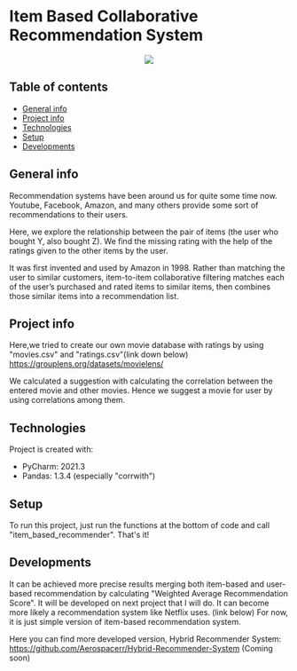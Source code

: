 # Item Based Collaborative Recommendation System

<p align="center">
	<img src="https://github.com/Aerospacerr/Item-Based-Collaborative-Filtering-Item-Item-Filtering-/blob/ef9199b44caf8095727b1cc7d3f53e6691aa533f/recommenders_systems.png" />

</p>

## Table of contents
* [General info](#general-info)
* [Project info](#project-info)
* [Technologies](#technologies)
* [Setup](#setup)
* [Developments](#developments)

## General info
Recommendation systems have been around us for quite some time now. Youtube, Facebook, Amazon, and many others provide some sort of recommendations to their users.   

Here, we explore the relationship between the pair of items (the user who bought Y, also bought Z). We find the missing rating with the help of the ratings given to the other items by the user.   

It was first invented and used by Amazon in 1998. Rather than matching the user to similar customers, item-to-item collaborative filtering matches each of the user’s purchased and rated items to similar items, then combines those similar items into a recommendation list.

## Project info
Here,we tried to create our own movie database with ratings by using "movies.csv" and "ratings.csv"(link down below) 
https://grouplens.org/datasets/movielens/

We calculated a suggestion with calculating the correlation between the entered movie and other movies. Hence we suggest a movie for user by using correlations among them.

## Technologies
Project is created with:
* PyCharm: 2021.3 
* Pandas: 1.3.4 (especially "corrwith")


	
## Setup
To run this project, just run the functions at the bottom of code and call "item_based_recommender". That's it!

## Developments 
It can be achieved more precise results merging both item-based and user-based recommendation by calculating "Weighted Average Recommendation Score". It will be developed on next project that I will do. It can become more likely a recommendation system like Netflix uses. (link below) For now, it is just simple version of item-based recommendation system. 


Here you can find more developed version, Hybrid Recommender System:
https://github.com/Aerospacerr/Hybrid-Recommender-System
(Coming soon)




